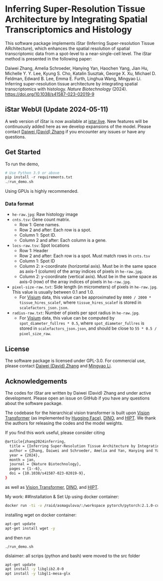 # Inferring Super-Resolution Tissue Architecture by Integrating Spatial Transcriptomics and Histology

This software package implements iStar
(Inferring Super-resolution Tissue ARchitecture),
which enhances the spatial resolution of spatial transcriptomic data
from a spot-level to a near-single-cell level.
The iStar method is presented in the following paper:

Daiwei Zhang, Amelia Schroeder, Hanying Yan, Haochen Yang, Jian Hu, Michelle Y. Y. Lee, Kyung S. Cho, Katalin Susztak, George X. Xu, Michael D. Feldman, Edward B. Lee, Emma E. Furth, Linghua Wang, Mingyao Li.
Inferring super-resolution tissue architecture by integrating spatial transcriptomics with histology.
*Nature Biotechnology* (2024).
https://doi.org/10.1038/s41587-023-02019-9

## iStar WebUI (Update 2024-05-11)

A web version of iStar is now available at [istar.live](http://istar.live).
New features will be continuously added here as we develop expansions of the model.
Please contact [Daiwei (David) Zhang](mailto:daiwei.zhang@pennmedicine.upenn.edu)
if you encounter any issues or have any questions.

## Get Started

To run the demo,
```python
# Use Python 3.9 or above
pip install -r requirements.txt
./run_demo.sh
```
Using GPUs is highly recommended.

### Data format

- `he-raw.jpg`: Raw histology image
- `cnts.tsv`: Gene count matrix.
    - Row 1: Gene names.
    - Row 2 and after: Each row is a spot.
    - Column 1: Spot ID.
    - Column 2 and after: Each column is a gene.
- `locs-raw.tsv`: Spot locations
    - Row 1: Header
    - Row 2 and after: Each row is a spot. Must match rows in `cnts.tsv`
    - Column 1: Spot ID
    - Column 2: x-coordinate (horizontal axis). Must be in the same space as axis-1 (column) of the array indices of pixels in `he-raw.jpg`.
    - Column 2: y-coordinate (vertical axis). Must be in the same space as axis-0 (row) of the array indices of pixels in `he-raw.jpg`.
- `pixel-size-raw.txt`: Side length (in micrometers) of pixels in `he-raw.jpg`. This value is usually between 0.1 and 1.0.
    - For [Visium](https://support.10xgenomics.com/spatial-gene-expression/software/pipelines/latest/output/spatial) data, this value can be approximated by `8000 / 2000 * tissue_hires_scalef`, where `tissue_hires_scalef` is stored in `scalefactors_json.json`.
- `radius-raw.txt`: Number of pixels per spot radius in `he-raw.jpg`.
    - For [Visium](https://support.10xgenomics.com/spatial-gene-expression/software/pipelines/latest/output/spatial) data, this value can be computed by `spot_diameter_fullres * 0.5`, where `spot_diameter_fullres` is stored in `scalefactors_json.json`, and should be close to `55 * 0.5 / pixel_size_raw`.

## License

The software package is licensed under GPL-3.0.
For commercial use, please contact
[Daiwei (David) Zhang](mailto:daiwei.zhang@pennmedicine.upenn.edu) and
[Mingyao Li](mailto:mingyao@pennmedicine.upenn.edu).

## Acknowledgements

The codes for iStar are written by Daiwei (David) Zhang and under active development.
Please open an issue on GitHub if you have any questions about the software package.

The codebase for the hierarchical vision transformer is built upon
[Vision Transformer](https://arxiv.org/abs/2010.11929)
(as implemented by [Hugging Face](https://github.com/huggingface/pytorch-image-models)),
[DINO](https://github.com/facebookresearch/dino), and
[HIPT](https://github.com/mahmoodlab/HIPT).
We thank the authors for releasing the codes and the model weights.

If you find this work useful, please consider citing
```bash
@article{zhang2024inferring,
  title = {Inferring Super-Resolution Tissue Architecture by Integrating Spatial Transcriptomics with Histology},
  author = {Zhang, Daiwei and Schroeder, Amelia and Yan, Hanying and Yang, Haochen and Hu, Jian and Lee, Michelle Y. Y. and Cho, Kyung S. and Susztak, Katalin and Xu, George X. and Feldman, Michael D. and Lee, Edward B. and Furth, Emma E. and Wang, Linghua and Li, Mingyao},
  year = {2024},
  month = jan,
  journal = {Nature Biotechnology},
  pages = {1--6},
  doi = {10.1038/s41587-023-02019-9},
}
```
as well as
[Vision Transformer](https://arxiv.org/abs/2010.11929),
[DINO](https://github.com/facebookresearch/dino), and
[HIPT](https://github.com/mahmoodlab/HIPT).



My work: 
##Installation & Set Up 
using docker container: 
```bash
docker run -ti -v /raid/asmagulova/:/workspace pytorch/pytorch:2.1.0-cuda12.1-cudnn8-devel /bin/bash
```

installing wget on docker container: 
```bash
apt-get update
apt-get install wget -y
```

and then run 
```bahs
./run_demo.sh
```

dislaimer: all scrips (python and bash) were moved to the src folder  
```bash
apt-get update 
apt install -y libglib2.0-0
apt install -y libgl1-mesa-glx
```


